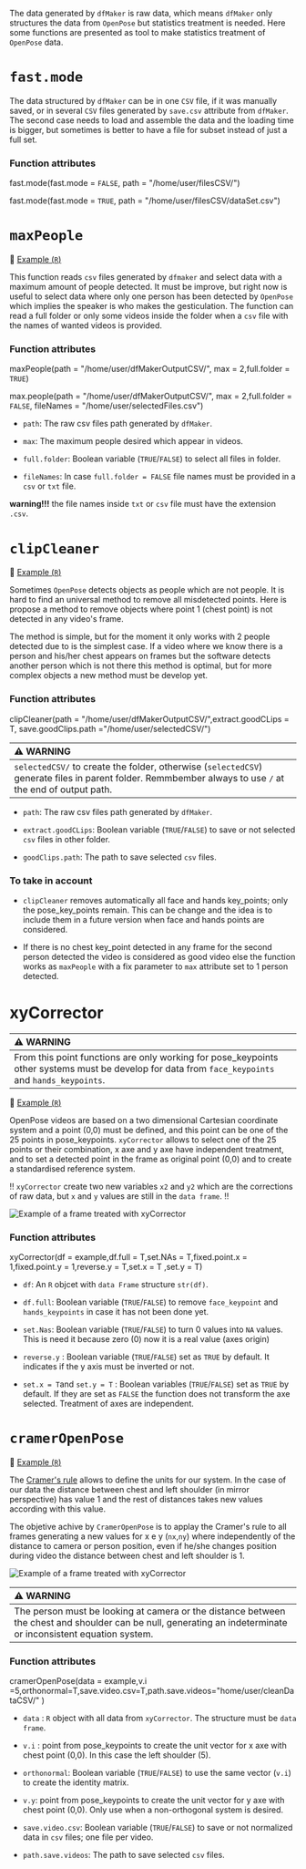 The data generated by `dfMaker` is raw data, which means `dfMaker` only structures the data from `OpenPose` but statistics treatment is needed. Here some functions are presented as tool to make statistics treatment of `OpenPose` data.

# `fast.mode`

The data structured by `dfMaker` can be in one `CSV` file, if it was manually saved, or in several `CSV` files generated by `save.csv` attribute from `dfMaker`. The second case needs to load and assemble the data and the loading time is bigger, but sometimes is better to have a file for subset instead of just a full set.

### Function attributes

fast.mode(fast.mode = `FALSE`, path = "/home/user/filesCSV/")

fast.mode(fast.mode = `TRUE`, path = "/home/user/filesCSV/dataSet.csv")

# `maxPeople`

:notebook: [Example (`R`)](functionsExamples/maxPeopleExample.R)

This function reads `csv` files generated by `dfmaker` and select data with a maximum amount of people detected. It must be improve, but right now is useful to select data where only one person has been detected by `OpenPose` which implies the speaker is who makes the gesticulation. The function can read a full folder or only some videos inside the folder when a `csv` file with the names of wanted videos is provided.

### Function attributes

maxPeople(path = "/home/user/dfMakerOutputCSV/", max = 2,full.folder = `TRUE`)

max.people(path = "/home/user/dfMakerOutputCSV/", max = 2,full.folder = `FALSE`, fileNames = "/home/user/selectedFiles.csv")

-   `path`: The raw csv files path generated by `dfMaker`.

-   `max`: The maximum people desired which appear in videos.

-   `full.folder`: Boolean variable (`TRUE`/`FALSE`) to select all files in folder.

-   `fileNames`: In case `full.folder = FALSE` file names must be provided in a `csv` or `txt` file.

**warning!!!** the file names inside `txt` or `csv` file must have the extension `.csv`.

# `clipCleaner`


:notebook: [Example (`R`)](functionsExamples/clipCleanerExample.R)



Sometimes `OpenPose` detects objects as people which are not people. It is hard to find an universal method to remove all misdetected points. Here is propose a method to remove objects where point 1 (chest point) is not detected in any video's frame.

The method is simple, but for the moment it only works with 2 people detected due to is the simplest case. If a video where we know there is a person and his/her chest appears on frames but the software detects another person which is not there this method is optimal, but for more complex objects a new method must be develop yet.

### Function attributes

clipCleaner(path = "/home/user/dfMakerOutputCSV/",extract.goodCLips = T, save.goodClips.path ="/home/user/selectedCSV/")

| :warning: WARNING                                                                                                                                       |
|:-----------------------------------------------------------------------|
| `selectedCSV/` to create the folder, otherwise (`selectedCSV`) generate files in parent folder. Remmbember always to use `/` at the end of output path. |

-   `path`: The raw csv files path generated by `dfMaker`.

-   `extract.goodCLips`: Boolean variable (`TRUE`/`FALSE`) to save or not selected `csv` files in other folder.

-   `goodClips.path`: The path to save selected `csv` files.

### To take in account

-   `clipCleaner` removes automatically all face and hands key_points; only the pose_key_points remain. This can be change and the idea is to include them in a future version when face and hands points are considered.

-   If there is no chest key_point detected in any frame for the second person detected the video is considered as good video else the function works as `maxPeople` with a fix parameter to `max` attribute set to 1 person detected.

# xyCorrector

| :warning: WARNING                                                                                                                                 |
|:-----------------------------------------------------------------------|
| From this point functions are only working for pose_keypoints other systems must be develop for data from `face_keypoints` and `hands_keypoints`. |

:notebook: [Example (`R`)](functionsExamples/xyCorrectorExample.R)


OpenPose videos are based on a two dimensional Cartesian coordinate system and a point (0,0) must be defined, and this point can be one of the 25 points in pose_keypoints. `xyCorrector` allows to select one of the 25 points or their combination, x axe and y axe have independent treatment, and to set a detected point in the frame as original point (0,0) and to create a standardised reference system.


:bangbang: `xyCorrector` create two new variables `x2` and `y2` which are the corrections of raw data, but `x` and `y` values are still in the `data frame`. :bangbang:

 ![Example of a frame treated with xyCorrector](functionsExamples/xyCorrectorPlot.png)

### Function attributes

xyCorrector(df = example,df.full = T,set.NAs = T,fixed.point.x = 1,fixed.point.y = 1,reverse.y = T,set.x = T ,set.y = T)

-   `df`: An `R` objcet with `data Frame` structure `str(df)`.

-   `df.full`: Boolean variable (`TRUE`/`FALSE`) to remove `face_keypoint` and `hands_keypoints` in case it has not been done yet.

-   `set.Nas`: Boolean variable (`TRUE`/`FALSE`) to turn 0 values into `NA` values. This is need it because zero (0) now it is a real value (axes origin)

-   `reverse.y` : Boolean variable (`TRUE`/`FALSE`) set as `TRUE` by default. It indicates if the y axis must be inverted or not.

-   `set.x = T`and `set.y = T` : Boolean variables (`TRUE`/`FALSE`) set as `TRUE` by default. If they are set as `FALSE` the function does not transform the axe selected. Treatment of axes are independent.


# `cramerOpenPose`

:notebook: [Example (`R`)](functionsExamples/cramerOpenPoseExample.R)


The [Cramer's rule](https://en.wikipedia.org/wiki/Cramer%27s_rule) allows to define the units for our system. In the case of our data the distance between chest and left shoulder (in mirror perspective) has value 1 and the rest of distances takes new values according with this value.

The objetive achive by `CramerOpenPose` is to applay the Cramer's rule to all frames generating a new values for x e y (`nx`,`ny`) where independently of the distance to camera or person position, even if he/she changes position during video the distance between chest and left shoulder is 1.

 ![Example of a frame treated with xyCorrector](functionsExamples/cramerOpenPoseExample.png)


| :warning: WARNING                                                                                                                                 |
|:-----------------------------------------------------------------------|
| The person must be looking at camera or the distance between the chest and shoulder can be null, generating an indeterminate or inconsistent equation system.    |


### Function attributes

cramerOpenPose(data = example,v.i =5,orthonormal=T,save.video.csv=T,path.save.videos="home/user/cleanDataCSV/" )


* `data` : `R` object with all data from `xyCorrector`. The structure must be `data frame`.

* `v.i` : point from pose_keypoints to create the unit vector for x axe with chest point (0,0). In this case the left shoulder (5).

* `orthonormal`:  Boolean variable (`TRUE`/`FALSE`) to use the same vector (`v.i`) to create the identity matrix.

*  `v.y`: point from pose_keypoints to create the unit vector for y axe with chest point (0,0). Only use when a non-orthogonal system  is desired.

* `save.video.csv`: Boolean variable (`TRUE`/`FALSE`) to save or not normalized data in `csv` files; one file per video.

* `path.save.videos`: The path to save selected `csv` files.